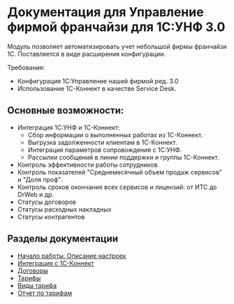 # Документация для Управление фирмой франчайзи для 1С:УНФ 3.0

Модуль позволяет автоматизировать учет небольшой фирмы франчайзи 1С.
Поставляется в виде расширения конфигурации.

Требования:

* Конфигурация 1С:Управление нашей фирмой ред. 3.0
* Использование 1С-Коннект в качестве Service Desk.

## Основные возможности:

* Интеграция 1С:УНФ и 1С-Коннект:
    * Сбор информации о выполненных работах из 1С-Коннект.
    * Выгрузка задолженности клиентам в 1С-Коннект.
    * Интеграция параметров сопровождения с 1С:УНФ.
    * Рассылки сообщений в линии поддержки и группы 1С-Коннект.
* Контроль эффективности работы сотрудников.
* Контроль показателей "Среднемесячный объем продаж сервисов" и "Доля проф".
* Контроль сроков окончания всех сервисов и лицензий: от ИТС до DrWeb и др.
* Статусы договоров
* Статусы расходных накладных
* Статусы контрагентов

## Разделы документации

* [Начало работы. Описание настроек](https://sorokinltd.github.io/franchisee-manag-doc.github.io/docs/start)
* [Интеграция с 1С-Коннект](https://sorokinltd.github.io/franchisee-manag-doc.github.io/docs/one-c-connect)
* [Договоры](https://sorokinltd.github.io/franchisee-manag-doc.github.io/docs/contracts)
* [Тарифы](https://sorokinltd.github.io/franchisee-manag-doc.github.io/docs/tariffs)
* [Виды тарифа](https://sorokinltd.github.io/franchisee-manag-doc.github.io/docs/types-tarif)
* [Отчет по тарифам](https://sorokinltd.github.io/franchisee-manag-doc.github.io/docs/tarif-report)

